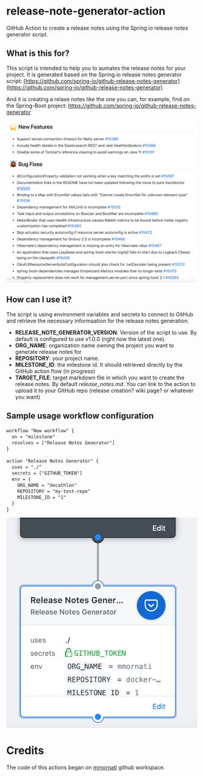 # release-note-generator-action
GitHub Action to create a release notes using the Spring.io release notes generator script.

## What is this for?
This script is intended to help you to aumates the release notes for your project. It is generated based on the Spring.io release notes generator script: [https://github.com/spring-io/github-release-notes-generator](https://github.com/spring-io/github-release-notes-generator)

And it is creating a relase notes like the one you can, for example, find on the Spring-Boot project: https://github.com/spring-io/github-release-notes-generator

![Release Notes Example](images/release_notes.png)

## How can I use it?
The script is using environment variables and secrets to connect to GitHub and retrieve the necessary informaation for the release notes generation.

* **RELEASE_NOTE_GENERATOR_VERSION**: Version of the script to use. By default is configured to use v1.0.0 (right now the latest one).
* **ORG_NAME**: organization name owning the project you want to generate release notes for
* **REPOSITORY**: your project name.
* **MILESTONE_ID**: the milestone id. It should retrieved directly by the GitHub action flow (in progress)
* **TARGET_FILE**: target markdown file in which you want to create the release notes. By default *release_notes.md*. You can link to the action to upload it to your GitHub repo (release creation? wiki page? or whatever you want)

## Sample usage workflow configuration

```
workflow "New workflow" {
  on = "milestone"
  resolves = ["Release Notes Generator"]
}

action "Release Notes Generator" {
  uses = "./"
  secrets = ["GITHUB_TOKEN"]
  env = {
    ORG_NAME = "decathlon"
    REPOSITORY = "my-test-repo"
    MILESTONE_ID = "1"
  }
}
```

![Release Notes Screen](images/release_notes_action.png)

# Credits
The code of this actions began on [mmornati](https://github.com/mmornati) github workspace. 

